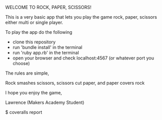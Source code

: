 WELCOME TO ROCK, PAPER, SCISSORS!

This is a very basic app that lets you play the game rock, paper, scissors either multi or single player.

To play the app do the following

 - clone this repository
 - run 'bundle install' in the terminal
 - run 'ruby app.rb' in the terminal
 - open your browser and check localhost:4567 (or whatever port you choose)

 The rules are simple,

 Rock smashes scissors, scissors cut paper, and paper covers rock

 I hope you enjoy the game,

Lawrence
(Makers Academy Student)

$ coveralls report
